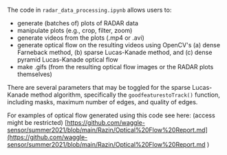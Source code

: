 The code in `radar_data_processing.ipynb` allows users to:

- generate (batches of) plots of RADAR data
- manipulate plots (e.g., crop, filter, zoom)
- generate videos from the plots (.mp4 or .avi)
- generate optical flow on the resulting videos using OpenCV's (a) dense Farneback method, (b) sparse Lucas-Kanade method, and (c) dense pyramid Lucas-Kanade optical flow
- make .gifs (from the resulting optical flow images or the RADAR plots themselves)

There are several parameters that may be toggled for the sparse Lucas-Kanade method algorithm, specifically the `goodfeaturestoTrack()` function, including masks, maximum number of edges, and quality of edges.

For examples of optical flow generated using this code see here: (access might be restricted) [https://github.com/waggle-sensor/summer2021/blob/main/Razin/Optical%20Flow%20Report.md](https://github.com/waggle-sensor/summer2021/blob/main/Razin/Optical%20Flow%20Report.md ) 

